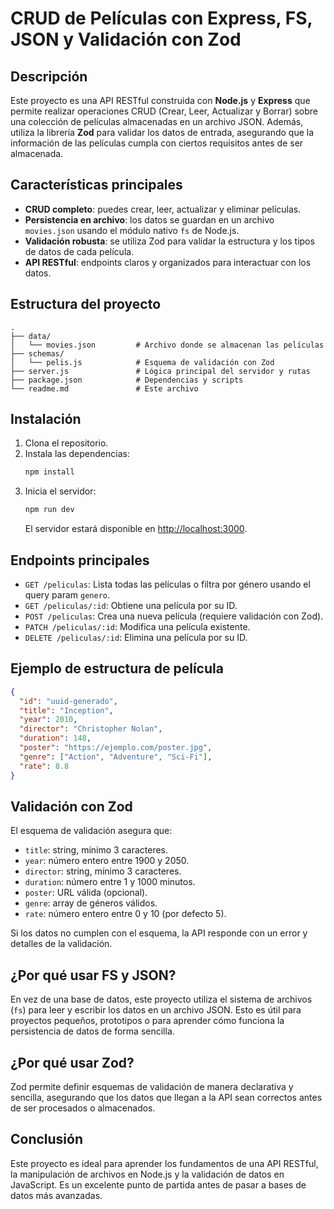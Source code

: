 # CRUD de Películas con Express, FS, JSON y Validación con Zod

## Descripción

Este proyecto es una API RESTful construida con **Node.js** y **Express** que permite realizar operaciones CRUD (Crear, Leer, Actualizar y Borrar) sobre una colección de películas almacenadas en un archivo JSON. Además, utiliza la librería **Zod** para validar los datos de entrada, asegurando que la información de las películas cumpla con ciertos requisitos antes de ser almacenada.

## Características principales

- **CRUD completo**: puedes crear, leer, actualizar y eliminar películas.
- **Persistencia en archivo**: los datos se guardan en un archivo `movies.json` usando el módulo nativo `fs` de Node.js.
- **Validación robusta**: se utiliza Zod para validar la estructura y los tipos de datos de cada película.
- **API RESTful**: endpoints claros y organizados para interactuar con los datos.

## Estructura del proyecto

```
.
├── data/
│   └── movies.json         # Archivo donde se almacenan las películas
├── schemas/
│   └── pelis.js            # Esquema de validación con Zod
├── server.js               # Lógica principal del servidor y rutas
├── package.json            # Dependencias y scripts
└── readme.md               # Este archivo
```

## Instalación

1. Clona el repositorio.
2. Instala las dependencias:
   ```bash
   npm install
   ```
3. Inicia el servidor:
   ```bash
   npm run dev
   ```
   El servidor estará disponible en [http://localhost:3000](http://localhost:3000).

## Endpoints principales

- `GET /peliculas`: Lista todas las películas o filtra por género usando el query param `genero`.
- `GET /peliculas/:id`: Obtiene una película por su ID.
- `POST /peliculas`: Crea una nueva película (requiere validación con Zod).
- `PATCH /peliculas/:id`: Modifica una película existente.
- `DELETE /peliculas/:id`: Elimina una película por su ID.

## Ejemplo de estructura de película

```json
{
  "id": "uuid-generado",
  "title": "Inception",
  "year": 2010,
  "director": "Christopher Nolan",
  "duration": 148,
  "poster": "https://ejemplo.com/poster.jpg",
  "genre": ["Action", "Adventure", "Sci-Fi"],
  "rate": 8.8
}
```

## Validación con Zod

El esquema de validación asegura que:

- `title`: string, mínimo 3 caracteres.
- `year`: número entero entre 1900 y 2050.
- `director`: string, mínimo 3 caracteres.
- `duration`: número entre 1 y 1000 minutos.
- `poster`: URL válida (opcional).
- `genre`: array de géneros válidos.
- `rate`: número entero entre 0 y 10 (por defecto 5).

Si los datos no cumplen con el esquema, la API responde con un error y detalles de la validación.

## ¿Por qué usar FS y JSON?

En vez de una base de datos, este proyecto utiliza el sistema de archivos (`fs`) para leer y escribir los datos en un archivo JSON. Esto es útil para proyectos pequeños, prototipos o para aprender cómo funciona la persistencia de datos de forma sencilla.

## ¿Por qué usar Zod?

Zod permite definir esquemas de validación de manera declarativa y sencilla, asegurando que los datos que llegan a la API sean correctos antes de ser procesados o almacenados.

## Conclusión

Este proyecto es ideal para aprender los fundamentos de una API RESTful, la manipulación de archivos en Node.js y la validación de datos en JavaScript. Es un excelente punto de partida antes de pasar a bases de datos más avanzadas.
